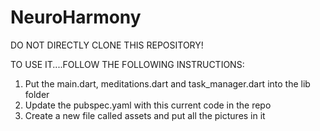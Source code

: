 # NeuroHarmony

DO NOT DIRECTLY CLONE THIS REPOSITORY!

TO USE IT....FOLLOW THE FOLLOWING INSTRUCTIONS:
1. Put the main.dart, meditations.dart and task_manager.dart into the lib folder
2. Update the pubspec.yaml with this current code in the repo
3. Create a new file called assets and put all the pictures in it
